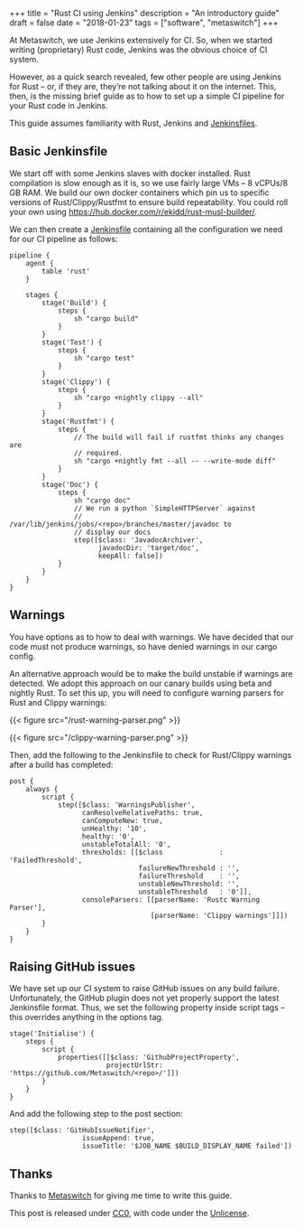 +++
title = "Rust CI using Jenkins"
description = "An introductory guide"
draft = false
date = "2018-01-23"
tags = ["software", "metaswitch"]
+++

At Metaswitch, we use Jenkins extensively for CI. So, when we started writing (proprietary) Rust code, Jenkins was the obvious choice of CI system.

However, as a quick search revealed, few other people are using Jenkins for Rust – or, if they are, they’re not talking about it on the internet.
This, then, is the missing brief guide as to how to set up a simple CI pipeline for your Rust code in Jenkins.

This guide assumes familiarity with Rust, Jenkins and [Jenkinsfiles](https://jenkins.io/doc/book/pipeline/).

## Basic Jenkinsfile

We start off with some Jenkins slaves with docker installed. Rust compilation is slow enough as it is, so we use fairly large VMs – 8 vCPUs/8 GB RAM. We build our own docker containers which pin us to specific versions of Rust/Clippy/Rustfmt to ensure build repeatability. You could roll your own using https://hub.docker.com/r/ekidd/rust-musl-builder/.

We can then create a [Jenkinsfile](https://jenkins.io/doc/book/pipeline/) containing all the configuration we need for our CI pipeline as follows:

```jenkinsfile
pipeline {
    agent {
        table 'rust'
    }

    stages {
        stage('Build') {
            steps {
                sh "cargo build"
            }
        }
        stage('Test') {
            steps {
                sh "cargo test"
            }
        }
        stage('Clippy') {
            steps {
                sh "cargo +nightly clippy --all"
            }
        }
        stage('Rustfmt') {
            steps {
                // The build will fail if rustfmt thinks any changes are
                // required.
                sh "cargo +nightly fmt --all -- --write-mode diff"
            }
        }
        stage('Doc') {
            steps {
                sh "cargo doc"
                // We run a python `SimpleHTTPServer` against
                // /var/lib/jenkins/jobs/<repo>/branches/master/javadoc to
                // display our docs
                step([$class: 'JavadocArchiver',
                      javadocDir: 'target/doc',
                      keepAll: false])
            }
        }
    }
}
```

## Warnings

You have options as to how to deal with warnings. We have decided that our code must not produce warnings, so have denied warnings in our cargo config.

An alternative approach would be to make the build unstable if warnings are detected. We adopt this approach on our canary builds using beta and nightly Rust. To set this up, you will need to configure warning parsers for Rust and Clippy warnings:

{{< figure src="/rust-warning-parser.png" >}}

{{< figure src="/clippy-warning-parser.png" >}}

Then, add the following to the Jenkinsfile to check for Rust/Clippy warnings after a build has completed:

```
post {
    always {
        script {
            step([$class: 'WarningsPublisher',
                  canResolveRelativePaths: true,
                  canComputeNew: true,
                  unHealthy: '10',
                  healthy: '0',
                  unstableTotalAll: '0',
                  thresholds: [[$class              : 'FailedThreshold',
                                failureNewThreshold : '',
                                failureThreshold    : '',
                                unstableNewThreshold: '',
                                unstableThreshold   : '0']],
                  consoleParsers: [[parserName: 'Rustc Warning Parser'],
                                   [parserName: 'Clippy warnings']]])
        }
    }
}
```

## Raising GitHub issues

We have set up our CI system to raise GitHub issues on any build failure. Unfortunately, the GitHub plugin does not yet properly support the latest Jenkinsfile format. Thus, we set the following property inside script tags – this overrides anything in the options tag.

```
stage('Initialise') {
    steps {
        script {
            properties([[$class: 'GithubProjectProperty',
                        projectUrlStr: 'https://github.com/Metaswitch/<repo>/']])
        }
    }
}
```

And add the following step to the post section:

```
step([$class: 'GitHubIssueNotifier',
                  issueAppend: true,
                  issueTitle: '$JOB_NAME $BUILD_DISPLAY_NAME failed'])
```

## Thanks

Thanks to [Metaswitch](https://www.metaswitch.com/) for giving me time to write this guide.

This post is released under [CC0](https://creativecommons.org/publicdomain/zero/1.0/), with code under the [Unlicense](http://unlicense.org/).
